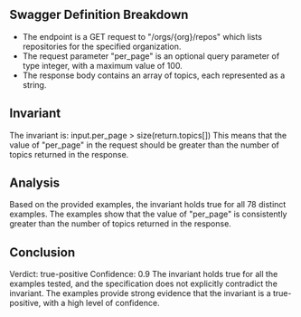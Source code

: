 ## Swagger Definition Breakdown
- The endpoint is a GET request to "/orgs/{org}/repos" which lists repositories for the specified organization.
- The request parameter "per_page" is an optional query parameter of type integer, with a maximum value of 100.
- The response body contains an array of topics, each represented as a string.

## Invariant
The invariant is: input.per_page > size(return.topics[])
This means that the value of "per_page" in the request should be greater than the number of topics returned in the response.

## Analysis
Based on the provided examples, the invariant holds true for all 78 distinct examples. The examples show that the value of "per_page" is consistently greater than the number of topics returned in the response.

## Conclusion
Verdict: true-positive
Confidence: 0.9
The invariant holds true for all the examples tested, and the specification does not explicitly contradict the invariant. The examples provide strong evidence that the invariant is a true-positive, with a high level of confidence.
